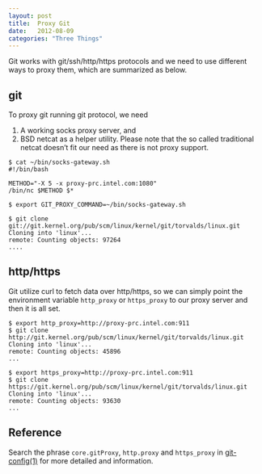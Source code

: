 ```yaml
---
layout: post
title:  Proxy Git
date:   2012-08-09
categories: "Three Things"
---
```


Git works with git/ssh/http/https protocols and we need to use
different ways to proxy them, which are summarized as below.

## git

To proxy git running git protocol, we need

1. A working socks proxy server, and
2. BSD netcat as a helper utility. Please note that the so called
   traditional netcat doesn’t fit our need as there is not proxy
   support.

~~~
$ cat ~/bin/socks-gateway.sh
#!/bin/bash

METHOD="-X 5 -x proxy-prc.intel.com:1080"
/bin/nc $METHOD $*

$ export GIT_PROXY_COMMAND=~/bin/socks-gateway.sh

$ git clone git://git.kernel.org/pub/scm/linux/kernel/git/torvalds/linux.git
Cloning into 'linux'...
remote: Counting objects: 97264
....
~~~

## http/https

Git utilize curl to fetch data over http/https, so we can simply point
the environment variable `http_proxy` or `https_proxy` to our proxy
server and then it is all set.

~~~
$ export http_proxy=http://proxy-prc.intel.com:911
$ git clone http://git.kernel.org/pub/scm/linux/kernel/git/torvalds/linux.git
Cloning into 'linux'...
remote: Counting objects: 45896
...

$ export https_proxy=http://proxy-prc.intel.com:911
$ git clone https://git.kernel.org/pub/scm/linux/kernel/git/torvalds/linux.git
Cloning into 'linux'...
remote: Counting objects: 93630
...
~~~

## Reference

Search the phrase `core.gitProxy`, `http.proxy` and `https_proxy` in
[git-config(1)](http://linux.die.net/man/1/git-config) for more
detailed and information.

